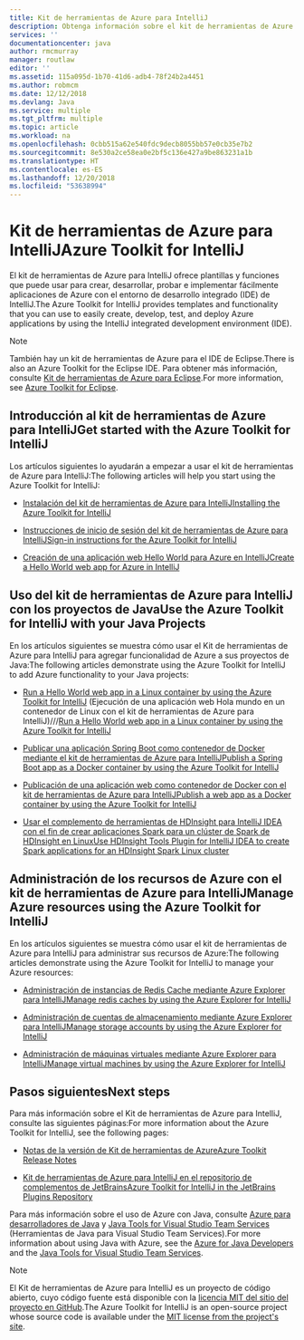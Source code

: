 ```yaml
---
title: Kit de herramientas de Azure para IntelliJ
description: Obtenga información sobre el kit de herramientas de Azure para IntelliJ.
services: ''
documentationcenter: java
author: rmcmurray
manager: routlaw
editor: ''
ms.assetid: 115a095d-1b70-41d6-adb4-78f24b2a4451
ms.author: robmcm
ms.date: 12/12/2018
ms.devlang: Java
ms.service: multiple
ms.tgt_pltfrm: multiple
ms.topic: article
ms.workload: na
ms.openlocfilehash: 0cbb515a62e540fdc9decb8055bb57e0cb35e7b2
ms.sourcegitcommit: 8e530a2ce58ea0e2bf5c136e427a9be863231a1b
ms.translationtype: HT
ms.contentlocale: es-ES
ms.lasthandoff: 12/20/2018
ms.locfileid: "53638994"
---
```

# <a name="azure-toolkit-for-intellij"></a><span data-ttu-id="9bf0f-103">Kit de herramientas de Azure para IntelliJ</span><span class="sxs-lookup"><span data-stu-id="9bf0f-103">Azure Toolkit for IntelliJ</span></span>
<span data-ttu-id="9bf0f-104">El kit de herramientas de Azure para IntelliJ ofrece plantillas y funciones que puede usar para crear, desarrollar, probar e implementar fácilmente aplicaciones de Azure con el entorno de desarrollo integrado (IDE) de IntelliJ.</span><span class="sxs-lookup"><span data-stu-id="9bf0f-104">The Azure Toolkit for IntelliJ provides templates and functionality that you can use to easily create, develop, test, and deploy Azure applications by using the IntelliJ integrated development environment (IDE).</span></span>

> [!NOTE]
> 
> <span data-ttu-id="9bf0f-105">También hay un kit de herramientas de Azure para el IDE de Eclipse.</span><span class="sxs-lookup"><span data-stu-id="9bf0f-105">There is also an Azure Toolkit for the Eclipse IDE.</span></span> <span data-ttu-id="9bf0f-106">Para obtener más información, consulte [Kit de herramientas de Azure para Eclipse](../eclipse/azure-toolkit-for-eclipse.md).</span><span class="sxs-lookup"><span data-stu-id="9bf0f-106">For more information, see [Azure Toolkit for Eclipse](../eclipse/azure-toolkit-for-eclipse.md).</span></span>
> 

## <a name="get-started-with-the-azure-toolkit-for-intellij"></a><span data-ttu-id="9bf0f-107">Introducción al kit de herramientas de Azure para IntelliJ</span><span class="sxs-lookup"><span data-stu-id="9bf0f-107">Get started with the Azure Toolkit for IntelliJ</span></span>
<span data-ttu-id="9bf0f-108">Los artículos siguientes lo ayudarán a empezar a usar el kit de herramientas de Azure para IntelliJ:</span><span class="sxs-lookup"><span data-stu-id="9bf0f-108">The following articles will help you start using the Azure Toolkit for IntelliJ:</span></span>

* [<span data-ttu-id="9bf0f-109">Instalación del kit de herramientas de Azure para IntelliJ</span><span class="sxs-lookup"><span data-stu-id="9bf0f-109">Installing the Azure Toolkit for IntelliJ</span></span>](azure-toolkit-for-intellij-installation.md)

* [<span data-ttu-id="9bf0f-110">Instrucciones de inicio de sesión del kit de herramientas de Azure para IntelliJ</span><span class="sxs-lookup"><span data-stu-id="9bf0f-110">Sign-in instructions for the Azure Toolkit for IntelliJ</span></span>](azure-toolkit-for-intellij-sign-in-instructions.md)

* [<span data-ttu-id="9bf0f-111">Creación de una aplicación web Hello World para Azure en IntelliJ</span><span class="sxs-lookup"><span data-stu-id="9bf0f-111">Create a Hello World web app for Azure in IntelliJ</span></span>](azure-toolkit-for-intellij-create-hello-world-web-app.md)

## <a name="use-the-azure-toolkit-for-intellij-with-your-java-projects"></a><span data-ttu-id="9bf0f-112">Uso del kit de herramientas de Azure para IntelliJ con los proyectos de Java</span><span class="sxs-lookup"><span data-stu-id="9bf0f-112">Use the Azure Toolkit for IntelliJ with your Java Projects</span></span>
<span data-ttu-id="9bf0f-113">En los artículos siguientes se muestra cómo usar el Kit de herramientas de Azure para IntelliJ para agregar funcionalidad de Azure a sus proyectos de Java:</span><span class="sxs-lookup"><span data-stu-id="9bf0f-113">The following articles demonstrate using the Azure Toolkit for IntelliJ to add Azure functionality to your Java projects:</span></span>

* <span data-ttu-id="9bf0f-114">[Run a Hello World web app in a Linux container by using the Azure Toolkit for IntelliJ](azure-toolkit-for-intellij-hello-world-web-app-linux.md) (Ejecución de una aplicación web Hola mundo en un contenedor de Linux con el kit de herramientas de Azure para IntelliJ)///</span><span class="sxs-lookup"><span data-stu-id="9bf0f-114">[Run a Hello World web app in a Linux container by using the Azure Toolkit for IntelliJ](azure-toolkit-for-intellij-hello-world-web-app-linux.md)</span></span>

* [<span data-ttu-id="9bf0f-115">Publicar una aplicación Spring Boot como contenedor de Docker mediante el kit de herramientas de Azure para IntelliJ</span><span class="sxs-lookup"><span data-stu-id="9bf0f-115">Publish a Spring Boot app as a Docker container by using the Azure Toolkit for IntelliJ</span></span>](azure-toolkit-for-intellij-publish-spring-boot-docker-app.md)

* [<span data-ttu-id="9bf0f-116">Publicación de una aplicación web como contenedor de Docker con el kit de herramientas de Azure para IntelliJ</span><span class="sxs-lookup"><span data-stu-id="9bf0f-116">Publish a web app as a Docker container by using the Azure Toolkit for IntelliJ</span></span>](azure-toolkit-for-intellij-publish-as-docker-container.md)

* [<span data-ttu-id="9bf0f-117">Usar el complemento de herramientas de HDInsight para IntelliJ IDEA con el fin de crear aplicaciones Spark para un clúster de Spark de HDInsight en Linux</span><span class="sxs-lookup"><span data-stu-id="9bf0f-117">Use HDInsight Tools Plugin for IntelliJ IDEA to create Spark applications for an HDInsight Spark Linux cluster</span></span>](/azure/hdinsight/hdinsight-apache-spark-intellij-tool-plugin)

## <a name="manage-azure-resources-using-the-azure-toolkit-for-intellij"></a><span data-ttu-id="9bf0f-118">Administración de los recursos de Azure con el kit de herramientas de Azure para IntelliJ</span><span class="sxs-lookup"><span data-stu-id="9bf0f-118">Manage Azure resources using the Azure Toolkit for IntelliJ</span></span>
<span data-ttu-id="9bf0f-119">En los artículos siguientes se muestra cómo usar el kit de herramientas de Azure para IntelliJ para administrar sus recursos de Azure:</span><span class="sxs-lookup"><span data-stu-id="9bf0f-119">The following articles demonstrate using the Azure Toolkit for IntelliJ to manage your Azure resources:</span></span>

* [<span data-ttu-id="9bf0f-120">Administración de instancias de Redis Cache mediante Azure Explorer para IntelliJ</span><span class="sxs-lookup"><span data-stu-id="9bf0f-120">Manage redis caches by using the Azure Explorer for IntelliJ</span></span>](azure-toolkit-for-intellij-managing-redis-caches-using-azure-explorer.md)

* [<span data-ttu-id="9bf0f-121">Administración de cuentas de almacenamiento mediante Azure Explorer para IntelliJ</span><span class="sxs-lookup"><span data-stu-id="9bf0f-121">Manage storage accounts by using the Azure Explorer for IntelliJ</span></span>](azure-toolkit-for-intellij-managing-virtual-machines-using-azure-explorer.md)

* [<span data-ttu-id="9bf0f-122">Administración de máquinas virtuales mediante Azure Explorer para IntelliJ</span><span class="sxs-lookup"><span data-stu-id="9bf0f-122">Manage virtual machines by using the Azure Explorer for IntelliJ</span></span>](azure-toolkit-for-intellij-managing-storage-accounts-using-azure-explorer.md)

## <a name="next-steps"></a><span data-ttu-id="9bf0f-123">Pasos siguientes</span><span class="sxs-lookup"><span data-stu-id="9bf0f-123">Next steps</span></span>

<span data-ttu-id="9bf0f-124">Para más información sobre el Kit de herramientas de Azure para IntelliJ, consulte las siguientes páginas:</span><span class="sxs-lookup"><span data-stu-id="9bf0f-124">For more information about the Azure Toolkit for IntelliJ, see the following pages:</span></span>

* [<span data-ttu-id="9bf0f-125">Notas de la versión de Kit de herramientas de Azure</span><span class="sxs-lookup"><span data-stu-id="9bf0f-125">Azure Toolkit Release Notes</span></span>](https://github.com/Microsoft/azure-tools-for-java/releases)

* [<span data-ttu-id="9bf0f-126">Kit de herramientas de Azure para IntelliJ en el repositorio de complementos de JetBrains</span><span class="sxs-lookup"><span data-stu-id="9bf0f-126">Azure Toolkit for IntelliJ in the JetBrains Plugins Repository</span></span>](https://plugins.jetbrains.com/plugin/8053-azure-toolkit-for-intellij)

<span data-ttu-id="9bf0f-127">Para más información sobre el uso de Azure con Java, consulte [Azure para desarrolladores de Java](https://docs.microsoft.com/java/azure/) y [Java Tools for Visual Studio Team Services](/azure/devops/java/) (Herramientas de Java para Visual Studio Team Services).</span><span class="sxs-lookup"><span data-stu-id="9bf0f-127">For more information about using Java with Azure, see the [Azure for Java Developers](https://docs.microsoft.com/java/azure/) and the [Java Tools for Visual Studio Team Services](/azure/devops/java/).</span></span>

> [!NOTE]
> 
> <span data-ttu-id="9bf0f-128">El Kit de herramientas de Azure para IntelliJ es un proyecto de código abierto, cuyo código fuente está disponible con la [licencia MIT del sitio del proyecto en GitHub](https://github.com/microsoft/azure-tools-for-java).</span><span class="sxs-lookup"><span data-stu-id="9bf0f-128">The Azure Toolkit for IntelliJ is an open-source project whose source code is available under the [MIT license from the project's site](https://github.com/microsoft/azure-tools-for-java).</span></span>
> 

<!-- [!INCLUDE [azure-toolkit-for-intellij-additional-resources](../includes/azure-toolkit-for-intellij-additional-resources.md)] -->

<!-- URL List -->

[Azure for Java Developers]: https://docs.microsoft.com/java/azure/

<!-- Temporarily Deprecated URLs -->

<!-- [Debug a Java Web App on Azure in IntelliJ]: ./app-service-web/app-service-web-debug-java-web-app-in-intellij.md -->
